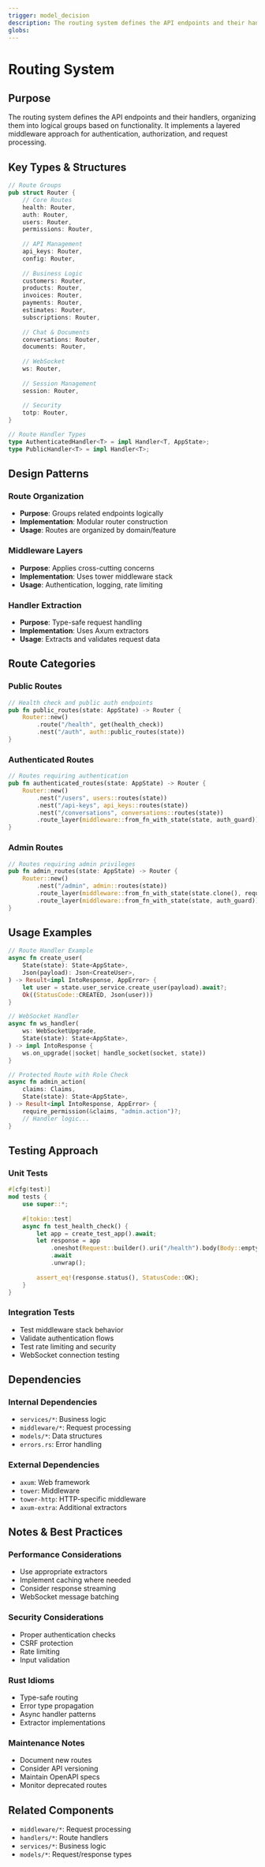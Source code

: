 ```yaml
---
trigger: model_decision
description: The routing system defines the API endpoints and their handlers, organizing them into logical groups based on functionality. It implements a layered middleware approach for authentication, authorization, and request processing.
globs: 
---
```

# Routing System

## Purpose
The routing system defines the API endpoints and their handlers, organizing them into logical groups based on functionality. It implements a layered middleware approach for authentication, authorization, and request processing.

## Key Types & Structures
```rust
// Route Groups
pub struct Router {
    // Core Routes
    health: Router,
    auth: Router,
    users: Router,
    permissions: Router,
    
    // API Management
    api_keys: Router,
    config: Router,
    
    // Business Logic
    customers: Router,
    products: Router,
    invoices: Router,
    payments: Router,
    estimates: Router,
    subscriptions: Router,
    
    // Chat & Documents
    conversations: Router,
    documents: Router,
    
    // WebSocket
    ws: Router,
    
    // Session Management
    session: Router,
    
    // Security
    totp: Router,
}

// Route Handler Types
type AuthenticatedHandler<T> = impl Handler<T, AppState>;
type PublicHandler<T> = impl Handler<T>;
```

## Design Patterns
### Route Organization
- **Purpose**: Groups related endpoints logically
- **Implementation**: Modular router construction
- **Usage**: Routes are organized by domain/feature

### Middleware Layers
- **Purpose**: Applies cross-cutting concerns
- **Implementation**: Uses tower middleware stack
- **Usage**: Authentication, logging, rate limiting

### Handler Extraction
- **Purpose**: Type-safe request handling
- **Implementation**: Uses Axum extractors
- **Usage**: Extracts and validates request data

## Route Categories
### Public Routes
```rust
// Health check and public auth endpoints
pub fn public_routes(state: AppState) -> Router {
    Router::new()
        .route("/health", get(health_check))
        .nest("/auth", auth::public_routes(state))
}
```

### Authenticated Routes
```rust
// Routes requiring authentication
pub fn authenticated_routes(state: AppState) -> Router {
    Router::new()
        .nest("/users", users::routes(state))
        .nest("/api-keys", api_keys::routes(state))
        .nest("/conversations", conversations::routes(state))
        .route_layer(middleware::from_fn_with_state(state, auth_guard))
}
```

### Admin Routes
```rust
// Routes requiring admin privileges
pub fn admin_routes(state: AppState) -> Router {
    Router::new()
        .nest("/admin", admin::routes(state))
        .route_layer(middleware::from_fn_with_state(state.clone(), require_admin))
        .route_layer(middleware::from_fn_with_state(state, auth_guard))
}
```

## Usage Examples
```rust
// Route Handler Example
async fn create_user(
    State(state): State<AppState>,
    Json(payload): Json<CreateUser>,
) -> Result<impl IntoResponse, AppError> {
    let user = state.user_service.create_user(payload).await?;
    Ok((StatusCode::CREATED, Json(user)))
}

// WebSocket Handler
async fn ws_handler(
    ws: WebSocketUpgrade,
    State(state): State<AppState>,
) -> impl IntoResponse {
    ws.on_upgrade(|socket| handle_socket(socket, state))
}

// Protected Route with Role Check
async fn admin_action(
    claims: Claims,
    State(state): State<AppState>,
) -> Result<impl IntoResponse, AppError> {
    require_permission(&claims, "admin.action")?;
    // Handler logic...
}
```

## Testing Approach
### Unit Tests
```rust
#[cfg(test)]
mod tests {
    use super::*;
    
    #[tokio::test]
    async fn test_health_check() {
        let app = create_test_app().await;
        let response = app
            .oneshot(Request::builder().uri("/health").body(Body::empty()).unwrap())
            .await
            .unwrap();
        
        assert_eq!(response.status(), StatusCode::OK);
    }
}
```

### Integration Tests
- Test middleware stack behavior
- Validate authentication flows
- Test rate limiting and security
- WebSocket connection testing

## Dependencies
### Internal Dependencies
- `services/*`: Business logic
- `middleware/*`: Request processing
- `models/*`: Data structures
- `errors.rs`: Error handling

### External Dependencies
- `axum`: Web framework
- `tower`: Middleware
- `tower-http`: HTTP-specific middleware
- `axum-extra`: Additional extractors

## Notes & Best Practices
### Performance Considerations
- Use appropriate extractors
- Implement caching where needed
- Consider response streaming
- WebSocket message batching

### Security Considerations
- Proper authentication checks
- CSRF protection
- Rate limiting
- Input validation

### Rust Idioms
- Type-safe routing
- Error type propagation
- Async handler patterns
- Extractor implementations

### Maintenance Notes
- Document new routes
- Consider API versioning
- Maintain OpenAPI specs
- Monitor deprecated routes

## Related Components
- `middleware/*`: Request processing
- `handlers/*`: Route handlers
- `services/*`: Business logic
- `models/*`: Request/response types
